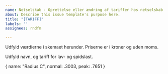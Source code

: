 ```yaml
---
name: Netselskab - Oprettelse eller ændring af tariffer hos netselskab.
about: Describe this issue template's purpose here.
title: "[TARIFF]"
labels: ''
assignees: rndfm

---
```


Udfyld værdierne i skemaet herunder.
Priserne er i kroner og uden moms.

Udfyld navn, og tariff for lav- og spidslast.

{
    name: "Radius C",
    normal: .3003,
    peak: .7651
}
